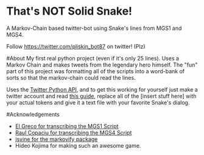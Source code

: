 # That's NOT Solid Snake!
A Markov-Chain based twitter-bot using Snake's lines from MGS1 and MGS4.

Follow https://twitter.com/pliskin_bot87 on twitter! (Plz)


#About
My first real python project (even if it's only 25 lines). Uses a Markov Chain and makes tweets from the legendary hero himself. 
The "fun" part of this project was formatting all of the scripts into a word-bank of sorts so that the markov-chain could read the lines.

Uses the [Twitter Python API](https://github.com/bear/python-twitter), and to get this working for yourself just make a twitter account and read [this guide](https://python-twitter.readthedocs.io/en/latest/getting_started.html), replace all of the [insert stuff here] with your actual tokens and give it a text file with your favorite Snake's dialog.

#Acknowledgements 
+ [El Greco for transcribing the MGS1 Script](http://www.ign.com/faqs/2004/metal-gear-solid-game-script-506035)
+ [Raul Copaciu for transcribing the MGS4 Script](https://www.gamefaqs.com/ps3/926596-metal-gear-solid-4-guns-of-the-patriots/faqs/53154)
+ [jsvine for the markovify package](https://github.com/jsvine/markovify)
+ Hideo Kojima for making such an awesome game.
